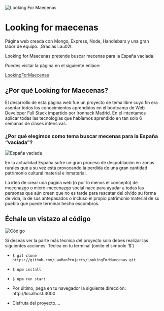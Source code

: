 ![Looking For Maecenas](https://res.cloudinary.com/dagreomkt/image/upload/v1585077747/Captura_de_pantalla_2020-03-24_a_las_20.20.28_traz2e.png "Looking For Maecenas")
# Looking for maecenas

Página web creada con Mongo, Express, Node, Handlebars y una gran labor de equipo. ¡Gracias Lau02!. 

Looking for Maecenas pretende buscar mecenas para la España vaciada.

Puedes visitar la página en el siguiente enlace:

[LookingForMaecenas](https://lookingformaecenas.herokuapp.com/ "LookingForMaecenas")

## ¿Por qué Looking for Maecenas?

El desarrollo de esta página web fue un proyecto de tema libre cuyo fin era asentar todos los conocimientos aprendidos en  el bootcamp de Web Developer Full Stack impartido por Ironhack Madrid. En el intentamos aplicar todas las tecnologías que habíamos aprendido en tan solo 6 semanas de clases intensivas.

### ¿Por qué elegimos como tema buscar mecenas para la España “vaciada"?

![España vaciada](https://res.cloudinary.com/dagreomkt/image/upload/v1585077870/Captura_de_pantalla_2020-03-24_a_las_20.24.14_pekdvf.png "España vaciada")

En la actualidad España sufre un gran proceso de despoblación en zonas rurales que a su vez está provocando la perdida de una gran cantidad patrimonio cultural material e inmaterial. 

La idea de crear una página web (o por lo menos el concepto) de mecenazgo o micro-mecenazgo social nace para ayudar a todas las personas que aún creen que no es tarde para rescatar del olvido su forma de vida, la de sus antepasados o incluso el propio patrimonio material de su pueblo que puede terminar hecho escombros.

## Échale un vistazo al código

![Código](https://res.cloudinary.com/dagreomkt/image/upload/v1585078101/Captura_de_pantalla_2020-03-24_a_las_20.27.56_mlv4xk.png "Código")

Si deseas ver la parte más técnica del proyecto solo debes realizar las siguientes acciones:
Teclea en tu terminal (omite el simbolo ‘$’)

- `$ git clone https://github.com/LauManProjects/LookingForMaecenas.git`

- `$ npm install `

- `$ npm run start `

- Por último, pega en tu navegador la siguiente dirección: http://localhost:3000

- Disfruta del proyecto....




